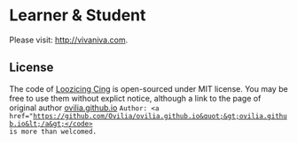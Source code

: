 # Learner & Student

Please visit: http://vivaniva.com.

## License

The code of <a href="https://github.com/loozicing/cing" target="_blank">Loozicing Cing</a> is open-sourced under MIT license. You may be free to use them without explict notice, although a link to the page of original author <a href="https://github.com/Ovilia/ovilia.github.io" target="_blank">ovilia.github.io</a> <code>Author: &lt;a href=&quot;https://github.com/Ovilia/ovilia.github.io&quot;&gt;ovilia.github.io&lt;/a&gt;</code> is more than welcomed.</div>
